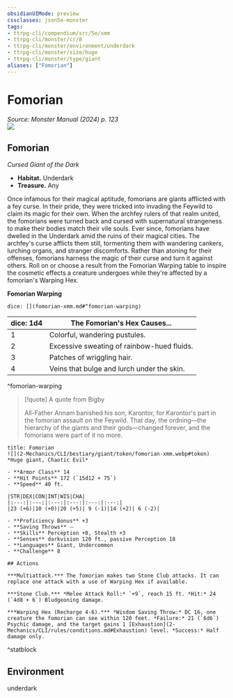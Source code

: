```yaml
---
obsidianUIMode: preview
cssclasses: json5e-monster
tags:
- ttrpg-cli/compendium/src/5e/xmm
- ttrpg-cli/monster/cr/8
- ttrpg-cli/monster/environment/underdark
- ttrpg-cli/monster/size/huge
- ttrpg-cli/monster/type/giant
aliases: ["Fomorian"]
---
```

# Fomorian
*Source: Monster Manual (2024) p. 123*  
![](2-Mechanics/CLI/bestiary/giant/img/fomorian.webp#right)

## Fomorian

*Cursed Giant of the Dark*

- **Habitat.** Underdark  
- **Treasure.** Any  

Once infamous for their magical aptitude, fomorians are giants afflicted with a fey curse. In their pride, they were tricked into invading the Feywild to claim its magic for their own. When the archfey rulers of that realm united, the fomorians were turned back and cursed with supernatural strangeness to make their bodies match their vile souls. Ever since, fomorians have dwelled in the Underdark amid the ruins of their magical cities. The archfey's curse afflicts them still, tormenting them with wandering cankers, lurching organs, and stranger discomforts. Rather than atoning for their offenses, fomorians harness the magic of their curse and turn it against others. Roll on or choose a result from the Fomorian Warping table to inspire the cosmetic effects a creature undergoes while they're affected by a fomorian's Warping Hex.

**Fomorian Warping**

`dice: [](fomorian-xmm.md#^fomorian-warping)`

| dice: 1d4 | The Fomorian's Hex Causes... |
|-----------|------------------------------|
| 1 | Colorful, wandering pustules. |
| 2 | Excessive sweating of rainbow-hued fluids. |
| 3 | Patches of wriggling hair. |
| 4 | Veins that bulge and lurch under the skin. |
^fomorian-warping

> [!quote] A quote from Bigby  
> 
> All-Father Annam banished his son, Karontor, for Karontor's part in the fomorian assault on the Feywild. That day, the ordning—the hierarchy of the giants and their gods—changed forever, and the fomorians were part of it no more.


```ad-statblock
title: Fomorian
![](2-Mechanics/CLI/bestiary/giant/token/fomorian-xmm.webp#token)
*Huge giant, Chaotic Evil*

- **Armor Class** 14 
- **Hit Points** 172 (`15d12 + 75`) 
- **Speed** 40 ft.

|STR|DEX|CON|INT|WIS|CHA|
|:---:|:---:|:---:|:---:|:---:|:---:|
|23 (+6)|10 (+0)|20 (+5)| 9 (-1)|14 (+2)| 6 (-2)|

- **Proficiency Bonus** +3
- **Saving Throws** ⏤
- **Skills** Perception +8, Stealth +3
- **Senses** darkvision 120 ft., passive Perception 18
- **Languages** Giant, Undercommon
- **Challenge** 8

## Actions

***Multiattack.*** The fomorian makes two Stone Club attacks. It can replace one attack with a use of Warping Hex if available.

***Stone Club.*** *Melee Attack Roll:* `+9`, reach 15 ft. *Hit:* 24 (`4d8 + 6`) Bludgeoning damage.

***Warping Hex (Recharge 4-6).*** *Wisdom Saving Throw:* DC 16, one creature the fomorian can see within 120 feet. *Failure:* 21 (`6d6`) Psychic damage, and the target gains 1 [Exhaustion](2-Mechanics/CLI/rules/conditions.md#Exhaustion) level. *Success:* Half damage only.
```
^statblock

## Environment

underdark
